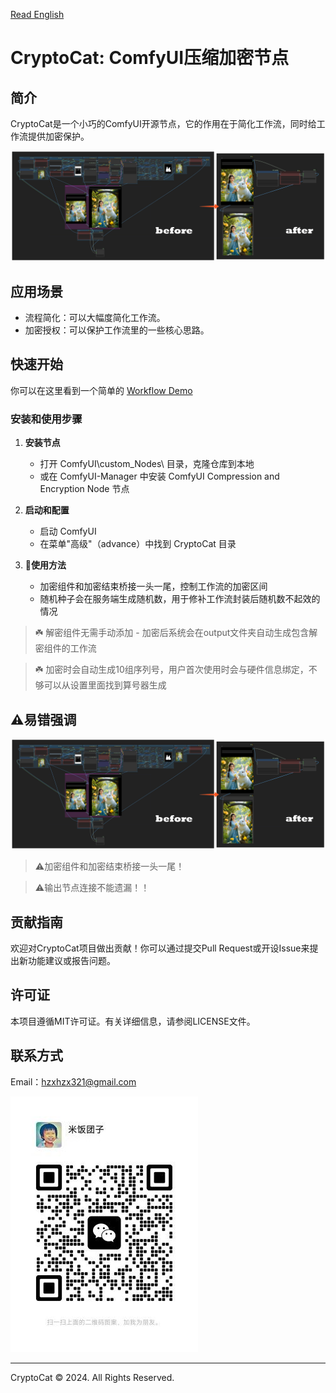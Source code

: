 [Read English](ENGLISH_README.md)

# CryptoCat: ComfyUI压缩加密节点

## 简介
CryptoCat是一个小巧的ComfyUI开源节点，它的作用在于简化工作流，同时给工作流提供加密保护。

![image](docs/image1.png)

## 应用场景
- 流程简化：可以大幅度简化工作流。
- 加密授权：可以保护工作流里的一些核心思路。

## 快速开始
你可以在这里看到一个简单的 [Workflow Demo](demo/original.json)

### 安装和使用步骤
1. **安装节点**
   - 打开 ComfyUI\custom_Nodes\ 目录，克隆仓库到本地
   - 或在 ComfyUI-Manager 中安装 ComfyUI Compression and Encryption Node 节点

2. **启动和配置**
   - 启动 ComfyUI
   - 在菜单"高级"（advance）中找到 CryptoCat 目录

3. **🔐使用方法**
   - 加密组件和加密结束桥接一头一尾，控制工作流的加密区间
   - 随机种子会在服务端生成随机数，用于修补工作流封装后随机数不起效的情况

> ☘️ 解密组件无需手动添加 - 加密后系统会在output文件夹自动生成包含解密组件的工作流

> ☘️ 加密时会自动生成10组序列号，用户首次使用时会与硬件信息绑定，不够可以从设置里面找到算号器生成

  ## ⚠️易错强调


 ![image](docs/image1.png)

> ⚠️加密组件和加密结束桥接一头一尾！

> ⚠️输出节点连接不能遗漏！！

## 贡献指南
欢迎对CryptoCat项目做出贡献！你可以通过提交Pull Request或开设Issue来提出新功能建议或报告问题。

## 许可证
本项目遵循MIT许可证。有关详细信息，请参阅LICENSE文件。

## 联系方式
Email：<hzxhzx321@gmail.com>

![image](docs/wechat.jpg)

---
CryptoCat © 2024. All Rights Reserved.
